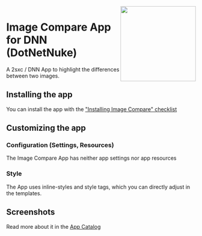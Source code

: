 <image src="app-icon.png" align="right" width="200px">

# Image Compare App for DNN (DotNetNuke)

A 2sxc / DNN App to highlight the differences between two images.

## Installing the app

You can install the app with the ["Installing Image Compare" checklist](https://azing.org/2sxc/r/VipBSgUQ)

## Customizing the app

### Configuration (Settings, Resources)

The Image Compare App has neither app settings nor app resources

### Style

The App uses inline-styles and style tags, which you can directly adjust in the templates.

## Screenshots

Read more about it in the [App Catalog](https://2sxc.org/en/apps/app/image-compare-using-twentytwenty)
